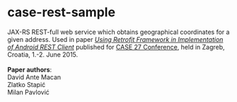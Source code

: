 # case-rest-sample
JAX-RS REST-full web service which obtains geographical coordinates for a given address. 
Used in paper [_Using Retrofit Framework in Implementation of Android REST Client_](https://bib.irb.hr/datoteka/764022.Using_Retrofit_framework_in_implementation_of_Android_REST_client_-_Macan_Stapic_Pavlovic.pdf)
published for [CASE 27 Conference](https://case2015.conferenceatnet.com/), held in Zagreb, Croatia, 1.-2. June 2015. 
<br><br>
__Paper authors__:<br>
David Ante Macan<br>
Zlatko Stapić<br>
Milan Pavlović<br>
